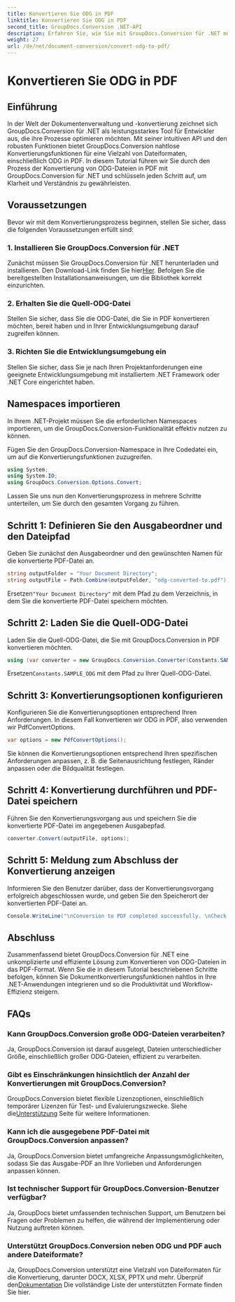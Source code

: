 ```yaml
---
title: Konvertieren Sie ODG in PDF
linktitle: Konvertieren Sie ODG in PDF
second_title: GroupDocs.Conversion .NET-API
description: Erfahren Sie, wie Sie mit GroupDocs.Conversion für .NET mühelos ODG-Dateien in PDF konvertieren. Erweitern Sie Ihre Funktionen zur Dokumentenverwaltung.
weight: 27
url: /de/net/document-conversion/convert-odg-to-pdf/
---
```


# Konvertieren Sie ODG in PDF

## Einführung
In der Welt der Dokumentenverwaltung und -konvertierung zeichnet sich GroupDocs.Conversion für .NET als leistungsstarkes Tool für Entwickler aus, die ihre Prozesse optimieren möchten. Mit seiner intuitiven API und den robusten Funktionen bietet GroupDocs.Conversion nahtlose Konvertierungsfunktionen für eine Vielzahl von Dateiformaten, einschließlich ODG in PDF. In diesem Tutorial führen wir Sie durch den Prozess der Konvertierung von ODG-Dateien in PDF mit GroupDocs.Conversion für .NET und schlüsseln jeden Schritt auf, um Klarheit und Verständnis zu gewährleisten.
## Voraussetzungen
Bevor wir mit dem Konvertierungsprozess beginnen, stellen Sie sicher, dass die folgenden Voraussetzungen erfüllt sind:
### 1. Installieren Sie GroupDocs.Conversion für .NET
 Zunächst müssen Sie GroupDocs.Conversion für .NET herunterladen und installieren. Den Download-Link finden Sie hier[Hier](https://releases.groupdocs.com/conversion/net/). Befolgen Sie die bereitgestellten Installationsanweisungen, um die Bibliothek korrekt einzurichten.
### 2. Erhalten Sie die Quell-ODG-Datei
Stellen Sie sicher, dass Sie die ODG-Datei, die Sie in PDF konvertieren möchten, bereit haben und in Ihrer Entwicklungsumgebung darauf zugreifen können.
### 3. Richten Sie die Entwicklungsumgebung ein
Stellen Sie sicher, dass Sie je nach Ihren Projektanforderungen eine geeignete Entwicklungsumgebung mit installiertem .NET Framework oder .NET Core eingerichtet haben.

## Namespaces importieren
In Ihrem .NET-Projekt müssen Sie die erforderlichen Namespaces importieren, um die GroupDocs.Conversion-Funktionalität effektiv nutzen zu können.

Fügen Sie den GroupDocs.Conversion-Namespace in Ihre Codedatei ein, um auf die Konvertierungsfunktionen zuzugreifen.
```csharp
using System;
using System.IO;
using GroupDocs.Conversion.Options.Convert;
```

Lassen Sie uns nun den Konvertierungsprozess in mehrere Schritte unterteilen, um Sie durch den gesamten Vorgang zu führen.
## Schritt 1: Definieren Sie den Ausgabeordner und den Dateipfad
Geben Sie zunächst den Ausgabeordner und den gewünschten Namen für die konvertierte PDF-Datei an.
```csharp
string outputFolder = "Your Document Directory";
string outputFile = Path.Combine(outputFolder, "odg-converted-to.pdf");
```
 Ersetzen`"Your Document Directory"` mit dem Pfad zu dem Verzeichnis, in dem Sie die konvertierte PDF-Datei speichern möchten.
## Schritt 2: Laden Sie die Quell-ODG-Datei
Laden Sie die Quell-ODG-Datei, die Sie mit GroupDocs.Conversion in PDF konvertieren möchten.
```csharp
using (var converter = new GroupDocs.Conversion.Converter(Constants.SAMPLE_ODG))
```
 Ersetzen`Constants.SAMPLE_ODG` mit dem Pfad zu Ihrer Quell-ODG-Datei.
## Schritt 3: Konvertierungsoptionen konfigurieren
Konfigurieren Sie die Konvertierungsoptionen entsprechend Ihren Anforderungen. In diesem Fall konvertieren wir ODG in PDF, also verwenden wir PdfConvertOptions.
```csharp
var options = new PdfConvertOptions();
```
Sie können die Konvertierungsoptionen entsprechend Ihren spezifischen Anforderungen anpassen, z. B. die Seitenausrichtung festlegen, Ränder anpassen oder die Bildqualität festlegen.
## Schritt 4: Konvertierung durchführen und PDF-Datei speichern
Führen Sie den Konvertierungsvorgang aus und speichern Sie die konvertierte PDF-Datei im angegebenen Ausgabepfad.
```csharp
converter.Convert(outputFile, options);
```
## Schritt 5: Meldung zum Abschluss der Konvertierung anzeigen
Informieren Sie den Benutzer darüber, dass der Konvertierungsvorgang erfolgreich abgeschlossen wurde, und geben Sie den Speicherort der konvertierten PDF-Datei an.
```csharp
Console.WriteLine("\nConversion to PDF completed successfully. \nCheck output in {0}", outputFolder);
```

## Abschluss
Zusammenfassend bietet GroupDocs.Conversion für .NET eine unkomplizierte und effiziente Lösung zum Konvertieren von ODG-Dateien in das PDF-Format. Wenn Sie die in diesem Tutorial beschriebenen Schritte befolgen, können Sie Dokumentkonvertierungsfunktionen nahtlos in Ihre .NET-Anwendungen integrieren und so die Produktivität und Workflow-Effizienz steigern.
## FAQs
### Kann GroupDocs.Conversion große ODG-Dateien verarbeiten?
Ja, GroupDocs.Conversion ist darauf ausgelegt, Dateien unterschiedlicher Größe, einschließlich großer ODG-Dateien, effizient zu verarbeiten.
### Gibt es Einschränkungen hinsichtlich der Anzahl der Konvertierungen mit GroupDocs.Conversion?
 GroupDocs.Conversion bietet flexible Lizenzoptionen, einschließlich temporärer Lizenzen für Test- und Evaluierungszwecke. Siehe die[Unterstützung](https://forum.groupdocs.com/c/conversion/11) Seite für weitere Informationen.
### Kann ich die ausgegebene PDF-Datei mit GroupDocs.Conversion anpassen?
Ja, GroupDocs.Conversion bietet umfangreiche Anpassungsmöglichkeiten, sodass Sie das Ausgabe-PDF an Ihre Vorlieben und Anforderungen anpassen können.
### Ist technischer Support für GroupDocs.Conversion-Benutzer verfügbar?
Ja, GroupDocs bietet umfassenden technischen Support, um Benutzern bei Fragen oder Problemen zu helfen, die während der Implementierung oder Nutzung auftreten können.
### Unterstützt GroupDocs.Conversion neben ODG und PDF auch andere Dateiformate?
 Ja, GroupDocs.Conversion unterstützt eine Vielzahl von Dateiformaten für die Konvertierung, darunter DOCX, XLSX, PPTX und mehr. Überprüf den[Dokumentation](https://tutorials.groupdocs.com/conversion/net/) Die vollständige Liste der unterstützten Formate finden Sie hier.